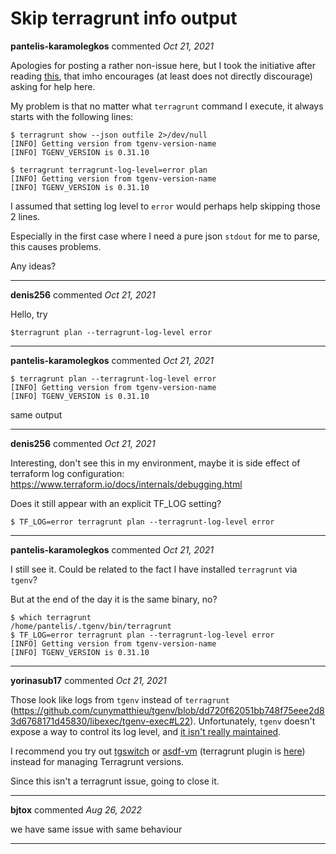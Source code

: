 # Skip terragrunt info output

**pantelis-karamolegkos** commented *Oct 21, 2021*

Apologies for posting a rather non-issue here, but I took the initiative after reading [this](https://terragrunt.gruntwork.io/docs/community/support/#github-issues), that imho encourages (at least does not directly discourage) asking for help here.

My problem is that no matter what `terragrunt` command I execute, it always starts with the following lines:

```
$ terragrunt show --json outfile 2>/dev/null
[INFO] Getting version from tgenv-version-name
[INFO] TGENV_VERSION is 0.31.10
```

```
$ terragrunt terragrunt-log-level=error plan
[INFO] Getting version from tgenv-version-name
[INFO] TGENV_VERSION is 0.31.10
```

I assumed that setting log level to `error` would perhaps help skipping those 2 lines.

Especially in the first case where I need a pure json `stdout` for me to parse, this causes problems.

Any ideas?
<br />
***


**denis256** commented *Oct 21, 2021*

Hello,
try
```
$terragrunt plan --terragrunt-log-level error
```
***

**pantelis-karamolegkos** commented *Oct 21, 2021*

```
$ terragrunt plan --terragrunt-log-level error
[INFO] Getting version from tgenv-version-name
[INFO] TGENV_VERSION is 0.31.10
```

same output
***

**denis256** commented *Oct 21, 2021*

Interesting, don't see this in my environment, maybe it is side effect of terraform  log configuration: https://www.terraform.io/docs/internals/debugging.html

Does it still appear with an explicit TF_LOG setting?
```
$ TF_LOG=error terragrunt plan --terragrunt-log-level error

```

***

**pantelis-karamolegkos** commented *Oct 21, 2021*

I still see it. Could be related to the fact I have installed `terragrunt` via `tgenv`? 

But at the end of the day it is the same binary, no?

```
$ which terragrunt
/home/pantelis/.tgenv/bin/terragrunt
$ TF_LOG=error terragrunt plan --terragrunt-log-level error
[INFO] Getting version from tgenv-version-name
[INFO] TGENV_VERSION is 0.31.10
```
***

**yorinasub17** commented *Oct 21, 2021*

Those look like logs from `tgenv` instead of `terragrunt` (https://github.com/cunymatthieu/tgenv/blob/dd720f62051bb748f75eee2d83d6768171d45830/libexec/tgenv-exec#L22). Unfortunately, `tgenv` doesn't expose a way to control its log level, and [it isn't really maintained](https://github.com/cunymatthieu/tgenv/issues/19).

I recommend you try out [tgswitch](https://warrensbox.github.io/tgswitch/) or [asdf-vm](https://asdf-vm.com/) (terragrunt plugin is [here](https://github.com/lotia/asdf-terragrunt)) instead for managing Terragrunt versions.

Since this isn't a terragrunt issue, going to close it.
***

**bjtox** commented *Aug 26, 2022*

we have same issue with same behaviour
***


